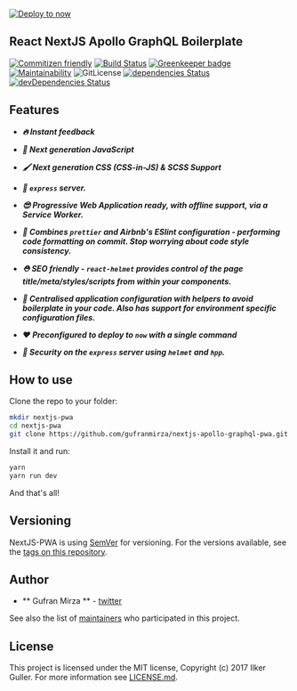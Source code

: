[![Deploy to now](https://deploy.now.sh/static/button.svg)](https://deploy.now.sh/?repo=https://github.com/gufranmirza/nextjs-apollo-graphql-pwa)

## React NextJS Apollo GraphQL Boilerplate

[![Commitizen friendly](https://img.shields.io/badge/commitizen-friendly-brightgreen.svg)](http://commitizen.github.io/cz-cli/)
[![Build Status](https://travis-ci.com/gufranmirza/nextjs-apollo-graphql-pwa.svg?branch=master)](https://travis-ci.com/gufranmirza/nextjs-apollo-graphql-pwa)
[![Greenkeeper badge](https://badges.greenkeeper.io/gufranmirza/nextjs-apollo-graphql-pwa.svg)](https://greenkeeper.io/)
[![Maintainability](https://api.codeclimate.com/v1/badges/91fa04fecfc644091e2d/maintainability)](https://codeclimate.com/github/gufranmirza/nextjs-apollo-graphql-pwa/maintainability)
![GitLicense](https://gitlicense.com/badge/gufranmirza/nextjs-apollo-graphql-pwa)
[![dependencies Status](https://david-dm.org/gufranmirza/nextjs-apollo-graphql-pwa/status.svg)](https://david-dm.org/gufranmirza/nextjs-apollo-graphql-pwa)
[![devDependencies Status](https://david-dm.org/gufranmirza/nextjs-apollo-graphql-pwa/dev-status.svg)](https://david-dm.org/gufranmirza/nextjs-apollo-graphql-pwa?type=dev)

## Features

- ***🔥 Instant feedback***

- ***🚀 Next generation JavaScript***

- ***🖌 Next generation  CSS (CSS-in-JS) & SCSS Support***

- ***🚄 `express` server.***

- ***😎 Progressive Web Application ready, with offline support, via a Service Worker.***

- ***💄 Combines `prettier` and Airbnb's ESlint configuration - performing code formatting on commit. Stop worrying about code style consistency.***

- ***⛑ SEO friendly - `react-helmet` provides control of the page title/meta/styles/scripts from within your components.***

- ***🔧 Centralised application configuration with helpers to avoid boilerplate in your code. Also has support for environment specific configuration files.***

- ***❤️ Preconfigured to deploy to `now` with a single command***

- ***👮 Security on the `express` server using `helmet` and `hpp`.***


## How to use

Clone the repo to your folder:

```bash
mkdir nextjs-pwa
cd nextjs-pwa
git clone https://github.com/gufranmirza/nextjs-apollo-graphql-pwa.git
```

Install it and run:

```bash
yarn
yarn run dev
```

And that's all!


## Versioning

NextJS-PWA is using [SemVer](http://semver.org/) for versioning. For the versions available, see the [tags on this repository](https://github.com/gufranmirza/nextjs-apollo-grapghql-pwa/tags).

## Author

* ** Gufran Mirza ** - [twitter](https://twitter.com/_imGufran)

See also the list of [maintainers](MAINTAINERS.md) who participated in this project.

## License

This project is licensed under the MIT license, Copyright (c) 2017 Ilker Guller. For more information see [LICENSE.md](LICENSE.md).
